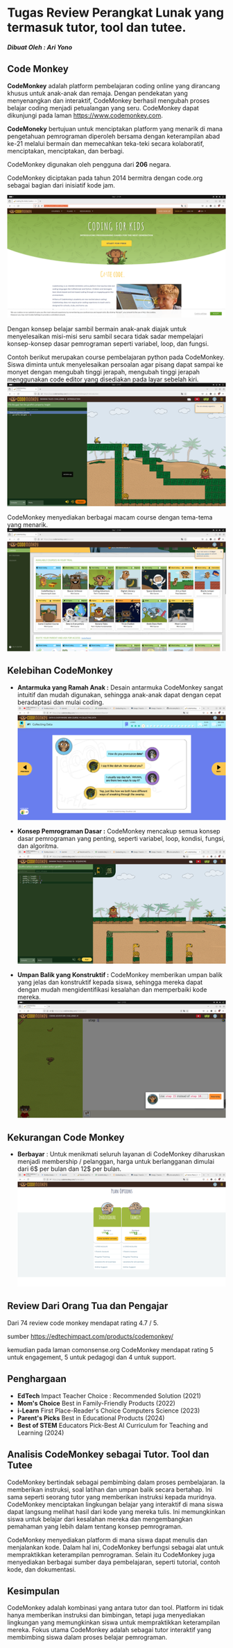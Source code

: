 # Tugas Review Perangkat Lunak yang termasuk tutor, tool dan tutee.

##### Dibuat Oleh : Ari Yono

## Code Monkey
**CodeMonkey** adalah platform pembelajaran coding online yang dirancang khusus untuk anak-anak dan remaja. Dengan pendekatan yang menyenangkan dan interaktif, CodeMonkey berhasil mengubah proses belajar coding menjadi petualangan yang seru. CodeMonkey dapat dikunjungi pada laman https://www.codemonkey.com.

**CodeMoneky**  bertujuan untuk menciptakan platform yang menarik di mana pengetahuan pemrograman diperoleh bersama dengan keterampilan abad ke-21 melalui bermain dan memecahkan teka-teki secara kolaboratif, menciptakan, menciptakan, dan berbagi. 

CodeMonkey digunakan oleh pengguna dari **206** negara.

CodeMonkey diciptakan pada tahun 2014 bermitra dengan code.org sebagai bagian dari inisiatif kode jam.

![code monkey](img//tugas1_1.png)

Dengan konsep belajar sambil bermain anak-anak diajak untuk menyelesaikan misi-misi seru sambil secara tidak sadar mempelajari konsep-konsep dasar pemrograman seperti variabel, loop, dan fungsi.

Contoh berikut merupakan course pembelajaran python pada CodeMonkey.
Siswa diminta untuk menyelesaikan persoalan agar pisang dapat sampai ke monyet dengan mengubah tinggi jerapah, mengubah tinggi jerapah menggunakan code editor yang disediakan pada layar sebelah kiri.
![code monkey](img//tugas1_2.png)

CodeMonkey menyediakan berbagai macam course dengan tema-tema yang menarik.
![code monkey](img//tugas1_3.png)

## Kelebihan CodeMonkey
- **Antarmuka yang Ramah Anak :** Desain antarmuka CodeMonkey sangat intuitif dan mudah digunakan, sehingga anak-anak dapat dengan cepat beradaptasi dan mulai coding.
![code monkey](img//tugas1_5.png)

- **Konsep Pemrograman Dasar :** CodeMonkey mencakup semua konsep dasar pemrograman yang penting, seperti variabel, loop, kondisi, fungsi, dan algoritma.
![code monkey](img//tugas1_6.png)


- **Umpan Balik yang Konstruktif :** CodeMonkey memberikan umpan balik yang jelas dan konstruktif kepada siswa, sehingga mereka dapat dengan mudah mengidentifikasi kesalahan dan memperbaiki kode mereka.
![code monkey](img//tugas1_4.png)

## Kekurangan Code Monkey
- **Berbayar** : Untuk menikmati seluruh layanan di CodeMonkey diharuskan menjadi membership / pelanggan, harga untuk berlangganan dimulai dari 6$ per bulan dan 12$ per bulan.
![code monkey](img//tugas1_7.png)

## Review Dari Orang Tua dan Pengajar 
Dari 74 review code monkey mendapat rating 4.7 / 5. 

sumber https://edtechimpact.com/products/codemonkey/

kemudian pada laman comonsense.org CodeMonkey mendapat rating 5 untuk engagement, 5 untuk pedagogi dan 4 untuk support.

## Penghargaan
- **EdTech** Impact Teacher Choice : Recommended Solution (2021)
- **Mom's Choice** Best in Family-Friendly Products (2022)
- **i-Learn** First Place-Reader's Choice Computers Science (2023)
- **Parent's Picks** Best in Educational Products (2024)
- **Best of STEM** Educators Pick-Best AI Curriculum for Teaching and Learning (2024)

## Analisis CodeMonkey sebagai Tutor. Tool dan Tutee
CodeMonkey bertindak sebagai pembimbing dalam proses pembelajaran. Ia memberikan instruksi, soal latihan dan umpan balik secara bertahap. Ini sama seperti seorang tutor yang memberikan instruksi kepada muridnya. CodeMonkey menciptakan lingkungan belajar yang interaktif di mana siswa dapat langsung melihat hasil dari kode yang mereka tulis. Ini memungkinkan siswa untuk belajar dari kesalahan mereka dan mengembangkan pemahaman yang lebih dalam tentang konsep pemrograman.

CodeMonkey menyediakan platform di mana siswa dapat menulis dan menjalankan kode. Dalam hal ini, CodeMonkey berfungsi sebagai alat untuk mempraktikkan keterampilan pemrograman. Selain itu CodeMonkey juga menyediakan berbagai sumber daya pembelajaran, seperti tutorial, contoh kode, dan dokumentasi.

## Kesimpulan
CodeMonkey adalah kombinasi yang antara tutor dan tool. Platform ini tidak hanya memberikan instruksi dan bimbingan, tetapi juga menyediakan lingkungan yang memungkinkan siswa untuk mempraktikkan keterampilan mereka. Fokus utama CodeMonkey adalah sebagai tutor interaktif yang membimbing siswa dalam proses belajar pemrograman.